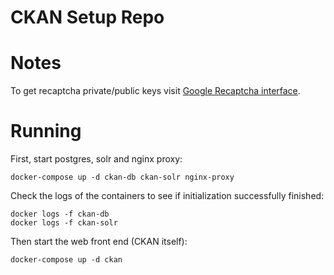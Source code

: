 # CKAN Setup Repo

# Notes 
To get recaptcha private/public keys visit [Google Recaptcha interface](https://www.google.com/recaptcha).

# Running
First, start postgres, solr and nginx proxy:
```
docker-compose up -d ckan-db ckan-solr nginx-proxy
```
Check the logs of the containers to see if initialization successfully finished:
```
docker logs -f ckan-db
docker logs -f ckan-solr
```
Then start the web front end (CKAN itself):
```
docker-compose up -d ckan
```
